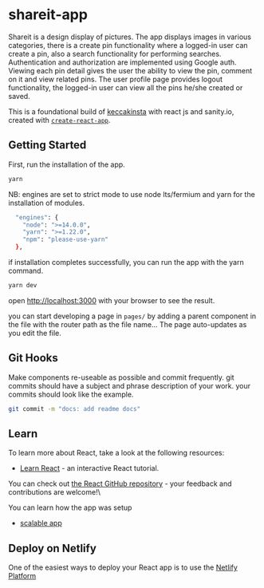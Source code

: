 # shareit-app
Shareit is a design display of pictures. The app displays images in various categories, there is a create pin functionality where a logged-in user can create a pin, also a search functionality for performing searches. Authentication and authorization are implemented using Google auth. Viewing each pin detail gives the user the ability to view the pin, comment on it and view related pins. The user profile page provides logout functionality, the logged-in user can view all the pins he/she created or saved.

This is a foundational build of [keccakinsta](https://keccakinsta.netlify.app/) with react js and sanity.io, created with [`create-react-app`](https://github.com/vercel/next.js/tree/canary/packages/create-next-app).

## Getting Started

First, run the installation of the app.

```bash
yarn
```

NB: engines are set to strict mode to use node lts/fermium and yarn for the installation of modules.

```bash
  "engines": {
    "node": ">=14.0.0",
    "yarn": ">=1.22.0",
    "npm": "please-use-yarn"
  },
```

if installation completes successfully, you can run the app with the yarn command.

```bash
yarn dev
```

open [http://localhost:3000](http://localhost:3000) with your browser to see the result.

you can start developing a page in `pages/` by adding a parent component in the file with the router path as the file name... The page auto-updates as you edit the file.

## Git Hooks

Make components re-useable as possible and commit frequently.
git commits should have a subject and phrase description of your work.
your commits should look like the example.

```bash
git commit -m "docs: add readme docs"
```

## Learn

To learn more about React, take a look at the following resources:

- [Learn React](https://react.dev/learn) - an interactive React tutorial.

You can check out [the React GitHub repository](https://github.com/reactjs) - your feedback and contributions are welcome!\\

You can learn how the app was setup

- [scalable app](https://dev.to/alexeagleson/how-to-build-scalable-architecture-for-your-nextjs-project-2pb7)

## Deploy on Netlify

One of the easiest ways to deploy your React app is to use the [Netlify Platform](https://www.netlify.com/)

